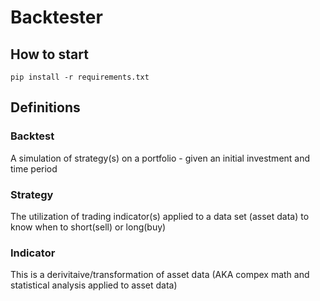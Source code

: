 # Backtester

## How to start

```
pip install -r requirements.txt
```

## Definitions

### Backtest
A simulation of strategy(s) on a portfolio - given an initial investment and time period

### Strategy
The utilization of trading indicator(s) applied to a data set (asset data) to know when to short(sell) or long(buy)

### Indicator
This is a derivitaive/transformation of asset data (AKA compex math and statistical analysis applied to asset data)
